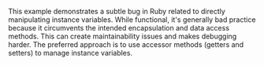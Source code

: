 This example demonstrates a subtle bug in Ruby related to directly manipulating instance variables. While functional, it's generally bad practice because it circumvents the intended encapsulation and data access methods.  This can create maintainability issues and makes debugging harder.  The preferred approach is to use accessor methods (getters and setters) to manage instance variables.